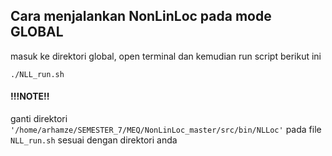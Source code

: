 ## Cara menjalankan NonLinLoc pada mode GLOBAL
masuk ke direktori global, open terminal dan kemudian run script berikut ini
```
./NLL_run.sh
```
#### !!!NOTE!! 

ganti direktori `'/home/arhamze/SEMESTER_7/MEQ/NonLinLoc_master/src/bin/NLLoc'` pada file `NLL_run.sh` sesuai dengan direktori anda
